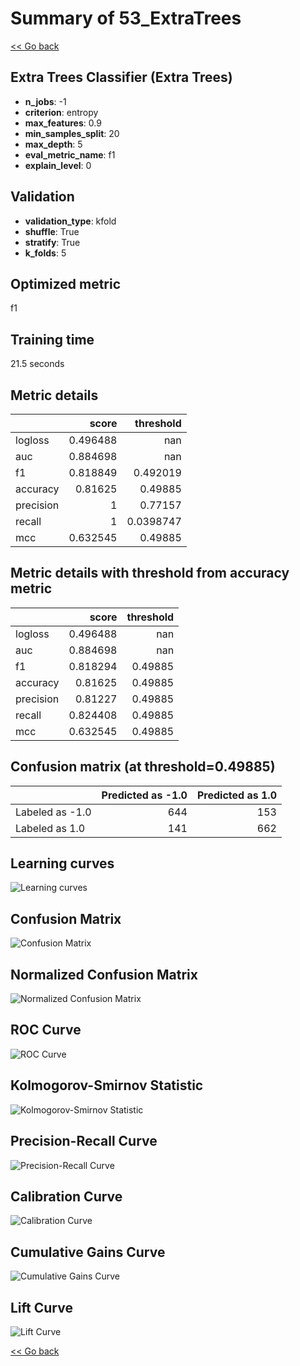# Summary of 53_ExtraTrees

[<< Go back](../README.md)


## Extra Trees Classifier (Extra Trees)
- **n_jobs**: -1
- **criterion**: entropy
- **max_features**: 0.9
- **min_samples_split**: 20
- **max_depth**: 5
- **eval_metric_name**: f1
- **explain_level**: 0

## Validation
 - **validation_type**: kfold
 - **shuffle**: True
 - **stratify**: True
 - **k_folds**: 5

## Optimized metric
f1

## Training time

21.5 seconds

## Metric details
|           |    score |   threshold |
|:----------|---------:|------------:|
| logloss   | 0.496488 | nan         |
| auc       | 0.884698 | nan         |
| f1        | 0.818849 |   0.492019  |
| accuracy  | 0.81625  |   0.49885   |
| precision | 1        |   0.77157   |
| recall    | 1        |   0.0398747 |
| mcc       | 0.632545 |   0.49885   |


## Metric details with threshold from accuracy metric
|           |    score |   threshold |
|:----------|---------:|------------:|
| logloss   | 0.496488 |   nan       |
| auc       | 0.884698 |   nan       |
| f1        | 0.818294 |     0.49885 |
| accuracy  | 0.81625  |     0.49885 |
| precision | 0.81227  |     0.49885 |
| recall    | 0.824408 |     0.49885 |
| mcc       | 0.632545 |     0.49885 |


## Confusion matrix (at threshold=0.49885)
|                 |   Predicted as -1.0 |   Predicted as 1.0 |
|:----------------|--------------------:|-------------------:|
| Labeled as -1.0 |                 644 |                153 |
| Labeled as 1.0  |                 141 |                662 |

## Learning curves
![Learning curves](learning_curves.png)
## Confusion Matrix

![Confusion Matrix](confusion_matrix.png)


## Normalized Confusion Matrix

![Normalized Confusion Matrix](confusion_matrix_normalized.png)


## ROC Curve

![ROC Curve](roc_curve.png)


## Kolmogorov-Smirnov Statistic

![Kolmogorov-Smirnov Statistic](ks_statistic.png)


## Precision-Recall Curve

![Precision-Recall Curve](precision_recall_curve.png)


## Calibration Curve

![Calibration Curve](calibration_curve_curve.png)


## Cumulative Gains Curve

![Cumulative Gains Curve](cumulative_gains_curve.png)


## Lift Curve

![Lift Curve](lift_curve.png)



[<< Go back](../README.md)
